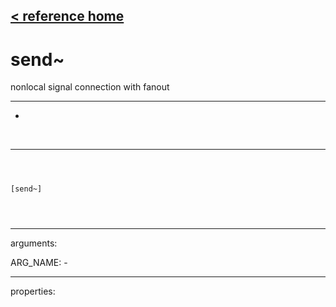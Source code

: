 [< reference home](ceammc_lib.html)
---

# send~


nonlocal signal connection with fanout

---

-
<br>


---


```



[send~]


            
```

---
arguments:

ARG_NAME: -<br>

---
properties:


